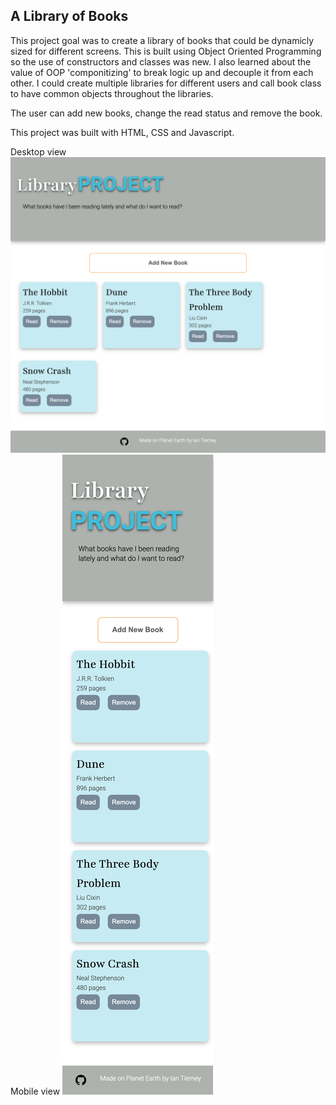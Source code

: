 ## A Library of Books

This project goal was to create a library of books that could be dynamicly sized for different screens. This is built using Object Oriented Programming so the use of constructors and classes was new. I also learned about the value of OOP 'componitizing' to break logic up and decouple it from each other. I could create multiple libraries for different users and call book class to have common objects throughout the libraries. 

The user can add new books, change the read status and remove the book. 

This project was built with HTML, CSS and Javascript.

Desktop view
![Alt text](<images/desktopSS.png>)
Mobile view
![Mobile view screenshot](</images/mobileSS.png>)

